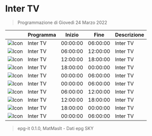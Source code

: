 # Inter TV
> Programmazione di Giovedì 24 Marzo 2022

||Programma|Inizio|Fine|Descrizione|
|---|---|---|---|---|
|![Icon](https://guidatv.sky.it/uuid/sportcalcio_cover_gc2KOQiZI.png)|Inter TV|00:00:00|06:00:00|Inter TV
|![Icon](https://guidatv.sky.it/uuid/sportcalcio_cover_gc2KOQiZI.png)|Inter TV|06:00:00|12:00:00|Inter TV
|![Icon](https://guidatv.sky.it/uuid/sportcalcio_cover_gc2KOQiZI.png)|Inter TV|12:00:00|18:00:00|Inter TV
|![Icon](https://guidatv.sky.it/uuid/sportcalcio_cover_gc2KOQiZI.png)|Inter TV|18:00:00|00:00:00|Inter TV
|![Icon](https://guidatv.sky.it/uuid/sportcalcio_cover_gc2KOQiZI.png)|Inter TV|00:00:00|06:00:00|Inter TV
|![Icon](https://guidatv.sky.it/uuid/sportcalcio_cover_gc2KOQiZI.png)|Inter TV|00:00:00|06:00:00|Inter TV
|![Icon](https://guidatv.sky.it/uuid/sportcalcio_cover_gc2KOQiZI.png)|Inter TV|06:00:00|12:00:00|Inter TV
|![Icon](https://guidatv.sky.it/uuid/sportcalcio_cover_gc2KOQiZI.png)|Inter TV|12:00:00|18:00:00|Inter TV
|![Icon](https://guidatv.sky.it/uuid/sportcalcio_cover_gc2KOQiZI.png)|Inter TV|18:00:00|00:00:00|Inter TV
|![Icon](https://guidatv.sky.it/uuid/sportcalcio_cover_gc2KOQiZI.png)|Inter TV|00:00:00|06:00:00|Inter TV



 > epg-it 0.1.0, MatMasIt - Dati epg SKY